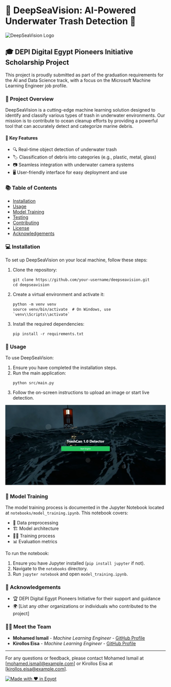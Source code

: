 # 🌊 DeepSeaVision: AI-Powered Underwater Trash Detection 🤖

![DeepSeaVision Logo](https://img.freepik.com/free-photo/top-view-fish-with-message_23-2148485572.jpg?t=st=1728816670~exp=1728820270~hmac=e793c157c379487545f1720303d75cf8a0020863b0b3b94a3bd49c67875b91fc&w=900)

## 🎓 DEPI Digital Egypt Pioneers Initiative Scholarship Project

This project is proudly submitted as part of the graduation requirements for the AI and Data Science track, with a focus on the Microsoft Machine Learning Engineer job profile.

### 🚀 Project Overview

DeepSeaVision is a cutting-edge machine learning solution designed to identify and classify various types of trash in underwater environments. Our mission is to contribute to ocean cleanup efforts by providing a powerful tool that can accurately detect and categorize marine debris.

#### 🌟 Key Features

- 🔍 Real-time object detection of underwater trash
- 🏷️ Classification of debris into categories (e.g., plastic, metal, glass)
- 📷 Seamless integration with underwater camera systems
- 🖥️ User-friendly interface for easy deployment and use

### 📚 Table of Contents

- [Installation](#installation)
- [Usage](#usage)
- [Model Training](#model-training)
- [Testing](#testing)
- [Contributing](#contributing)
- [License](#license)
- [Acknowledgements](#acknowledgements)

### 💻 Installation

To set up DeepSeaVision on your local machine, follow these steps:

1. Clone the repository:
   ```
   git clone https://github.com/your-username/deepseavision.git
   cd deepseavision
   ```

2. Create a virtual environment and activate it:
   ```
   python -m venv venv
   source venv/bin/activate  # On Windows, use `venv\\Scripts\\activate`
   ```

3. Install the required dependencies:
   ```
   pip install -r requirements.txt
   ```

### 🔧 Usage

To use DeepSeaVision:

1. Ensure you have completed the installation steps.
2. Run the main application:
   ```
   python src/main.py
   ```
3. Follow the on-screen instructions to upload an image or start live detection.

![DeepSeaVision Interface](Interface.jpeg)

### 🧠 Model Training

The model training process is documented in the Jupyter Notebook located at `notebooks/model_training.ipynb`. This notebook covers:

- 🔢 Data preprocessing
- 🏗️ Model architecture
- 🏋️‍♂️ Training process
- 📊 Evaluation metrics

To run the notebook:

1. Ensure you have Jupyter installed (`pip install jupyter` if not).
2. Navigate to the `notebooks` directory.
3. Run `jupyter notebook` and open `model_training.ipynb`.

### 🙏 Acknowledgements

- 🏆 DEPI Digital Egypt Pioneers Initiative for their support and guidance
- 🌍 [List any other organizations or individuals who contributed to the project]

### 👨‍💻 Meet the Team

- **Mohamed Ismail** - *Machine Learning Engineer* - [GitHub Profile](https://github.com/mohamed-ismail)
- **Kirollos Eisa** - *Machine Learning Engineer* - [GitHub Profile](https://github.com/kirollos-eisa)

---

For any questions or feedback, please contact Mohamed Ismail at [mohamed.ismail@example.com] or Kirollos Eisa at [kirollos.eisa@example.com].

[![Made with ❤️ in Egypt](https://img.shields.io/badge/Made%20with%20%E2%9D%A4%EF%B8%8F%20in-Egypt-green.svg)](https://your-project-website.com)